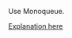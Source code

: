 Use Monoqueue.

[Explanation here](https://leetcode.com/articles/shortest-subarray-with-sum-atleast-k)